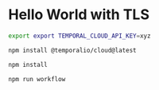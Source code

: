 # Hello World with TLS

``` bash
export export TEMPORAL_CLOUD_API_KEY=xyz
```

```bash
npm install @temporalio/cloud@latest
```






```bash
npm install
```


```bash
npm run workflow
```